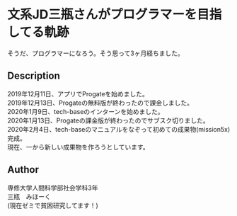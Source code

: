 文系JD三瓶さんがプログラマーを目指してる軌跡
====

そうだ、プログラマーになろう。そう思って3ヶ月経ちました。

## Description

2019年12月11日、アプリでProgateを始めました。<br>
2019年12月13日、Progateの無料版が終わったので課金しました。<br>
2020年1月9日、tech-baseのインターンを始めました。<br>
2020年1月13日、Progateの課金版が終わったのでサブスク切りました。<br>
2020年2月4日、tech-baseのマニュアルをなぞって初めての成果物(mission5x)完成。<br>
現在、一から新しい成果物を作ろうとしています。

## Author

専修大学人間科学部社会学科3年<br>
三瓶　みほーく<br>
(現在ゼミで貧困研究してます！)
